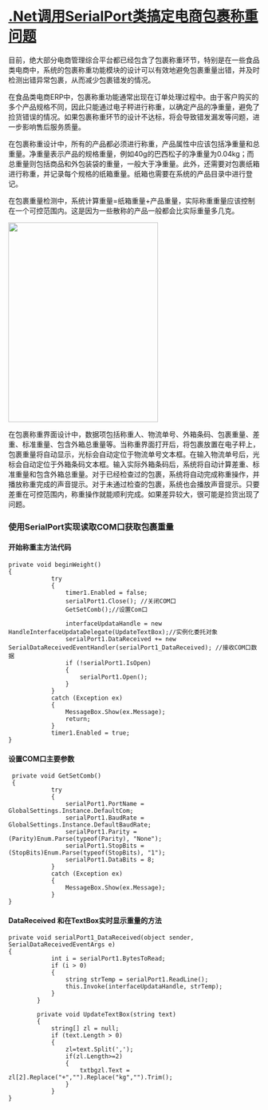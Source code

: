 # [.Net调用SerialPort类搞定电商包裹称重问题](https://github.com/haoz0x139/myblog/issues/18)

目前，绝大部分电商管理综合平台都已经包含了包裹称重环节，特别是在一些食品类电商中，系统的包裹称重功能模块的设计可以有效地避免包裹重量出错，并及时检测出错异常包裹，从而减少包裹错发的情况。

在食品类电商ERP中，包裹称重功能通常出现在订单处理过程中。由于客户购买的多个产品规格不同，因此只能通过电子秤进行称重，以确定产品的净重量，避免了捡货错误的情况。如果包裹称重环节的设计不达标，将会导致错发漏发等问题，进一步影响售后服务质量。

在包裹称重设计中，所有的产品都必须进行称重，产品属性中应该包括净重量和总重量。净重量表示产品的规格重量，例如40g的巴西松子的净重量为0.04kg；而总重量则包括商品和外包装袋的重量，一般大于净重量。此外，还需要对包裹纸箱进行称重，并记录每个规格的纸箱重量。纸箱也需要在系统的产品目录中进行登记。

在包裹重量检测中，系统计算重量=纸箱重量+产品重量，实际称重重量应该控制在一个可控范围内。这是因为一些散称的产品一般都会比实际重量多几克。

<img src="https://user-images.githubusercontent.com/124132611/235339810-5c115000-a908-4c99-9187-d05489be9edd.png" width="300" height="400" />

在包裹称重界面设计中，数据项包括称重人、物流单号、外箱条码、包裹重量、差重、标准重量、包含外箱总重量等。当称重界面打开后，将包裹放置在电子秤上，包裹重量将自动显示，光标会自动定位于物流单号文本框。在输入物流单号后，光标会自动定位于外箱条码文本框。输入实际外箱条码后，系统将自动计算差重、标准重量和包含外箱总重量。对于已经检查过的包裹，系统将自动完成称重操作，并播放称重完成的声音提示。对于未通过检查的包裹，系统也会播放声音提示。只要差重在可控范围内，称重操作就能顺利完成。如果差异较大，很可能是捡货出现了问题。

### 使用SerialPort实现读取COM口获取包裹重量

#### 开始称重主方法代码
```
private void beginWeight()
{
            try
            {
                timer1.Enabled = false;
                serialPort1.Close(); //关闭COM口
                GetSetComb();//设置Com口

                interfaceUpdataHandle = new HandleInterfaceUpdataDelegate(UpdateTextBox);//实例化委托对象 
                serialPort1.DataReceived += new SerialDataReceivedEventHandler(serialPort1_DataReceived); //接收COM口数据
                if (!serialPort1.IsOpen)
                {
                    serialPort1.Open();
                }
            }
            catch (Exception ex)
            {
                MessageBox.Show(ex.Message);
                return;
            }
            timer1.Enabled = true;
}
```
#### 设置COM口主要参数
```
 private void GetSetComb()
 {
            try
            {
                serialPort1.PortName = GlobalSettings.Instance.DefaultCom;
                serialPort1.BaudRate = GlobalSettings.Instance.DefaultBaudRate;
                serialPort1.Parity = (Parity)Enum.Parse(typeof(Parity), "None");
                serialPort1.StopBits = (StopBits)Enum.Parse(typeof(StopBits), "1");
                serialPort1.DataBits = 8;
            }
            catch (Exception ex)
            {
                MessageBox.Show(ex.Message);
            }
}
```

#### DataReceived 和在TextBox实时显示重量的方法
```
private void serialPort1_DataReceived(object sender, SerialDataReceivedEventArgs e)
{
            int i = serialPort1.BytesToRead;
            if (i > 0)
            {
                string strTemp = serialPort1.ReadLine();
                this.Invoke(interfaceUpdataHandle, strTemp);
            }
        }

        private void UpdateTextBox(string text)
        {
            string[] zl = null;
            if (text.Length > 0)
            {
                zl=text.Split(',');
                if(zl.Length>=2)
                {
                    txtbgzl.Text = zl[2].Replace("+","").Replace("kg","").Trim();
                }
            }            
}
```